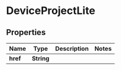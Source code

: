 

# DeviceProjectLite


## Properties

| Name | Type | Description | Notes |
|------------ | ------------- | ------------- | -------------|
|**href** | **String** |  |  |



